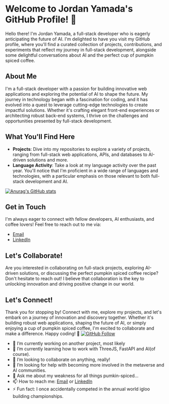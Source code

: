 # Welcome to Jordan Yamada's GitHub Profile! 👋

Hello there! I'm Jordan Yamada, a full-stack developer who is eagerly anticipating the future of AI. I'm delighted to have you visit my GitHub profile, where you'll find a curated collection of projects, contributions, and experiments that reflect my journey in full-stack development, alongside some delightful conversations about AI and the perfect cup of pumpkin spiced coffee.

## About Me
I'm a full-stack developer with a passion for building innovative web applications and exploring the potential of AI to shape the future. My journey in technology began with a fascination for coding, and it has evolved into a quest to leverage cutting-edge technologies to create impactful solutions. Whether it's crafting elegant front-end experiences or architecting robust back-end systems, I thrive on the challenges and opportunities presented by full-stack development.

## What You'll Find Here
- **Projects**: Dive into my repositories to explore a variety of projects, ranging from full-stack web applications, APIs, and databases to AI-driven solutions and more.
- **Language Activity**: Take a look at my language activity over the past year. You'll notice that I'm proficient in a wide range of languages and technologies, with a particular emphasis on those relevant to both full-stack development and AI.

[![Anurag's GitHub stats](https://github-readme-stats.vercel.app/api?username=JordanYamada&show_icons=true&theme=radical)](https://github.com/anuraghazra/github-readme-stats)

## Get in Touch
I'm always eager to connect with fellow developers, AI enthusiasts, and coffee lovers! Feel free to reach out to me via:
- [Email](mailto:sadaotomokane@gmail.com)
- [LinkedIn](https://www.linkedin.com/in/jordan-yamada/)

## Let's Collaborate!
Are you interested in collaborating on full-stack projects, exploring AI-driven solutions, or discussing the perfect pumpkin spiced coffee recipe? Don't hesitate to reach out! I believe that collaboration is the key to unlocking innovation and driving positive change in our world.

## Let's Connect!
Thank you for stopping by! Connect with me, explore my projects, and let's embark on a journey of innovation and discovery together. Whether it's building robust web applications, shaping the future of AI, or simply enjoying a cup of pumpkin spiced coffee, I'm excited to collaborate and make a difference. Happy coding! 🚀
[![GitHub Follow](https://img.shields.io/github/followers/JordanYamada?label=Follow&style=social)](https://github.com/JordanYamada)


- 🔭 I’m currently working on another project, most likely
- 🌱 I’m currently learning how to work with ThreeJS, FastAPI and AI(of course). 
- 👯 I’m looking to collaborate on anything, really!
- 🤔 I’m looking for help with becoming more involved in the metaverse and AI communities.
- 💬 Ask me about my weakness for all things pumkin-spiced...
- 📫 How to reach me: [Email](mailto:sadaotomokane@gmail.com) or [LinkedIn](https://www.linkedin.com/in/jordan-yamada/)
- ⚡ Fun fact: I once accidentally competed in the annual world igloo building championships.
